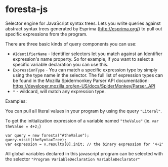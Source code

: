 foresta-js
==========

Selector engine for JavaScript syntax trees. Lets you write queries against abstract syntax trees generated 
by Esprima (http://esprima.org/) to pull out specific expressions from the program.

There are three basic kinds of query components you can use:

* `#IdentifierName` - Identifier selectors let you match against an Identifier expression's name property. So for example, if you want to select a specific variable declaration you can use this.
* `ExpressionType` - You can match a specific expression type by simply using the type name in the selector. The full list of expression types can be found in the Mozilla Spidermonkey Parser API documentation: https://developer.mozilla.org/en-US/docs/SpiderMonkey/Parser_API
* `*` - wildcard, will match any expression type.

Examples:

You can pull all literal values in your program by using the query `"Literal"`.

To get the initialization expression of a variable named `"theValue"` (ie. `var theValue = 4+2;`)
```
var query = new foresta("#theValue");
query.visit(theSyntaxTree);
var expression = v.results[0].init; // the binary expression for '4+2'
```

All global variables declared in this javascript program can be selected with the selector `"Program VariableDeclaration VariableDeclarator"`

